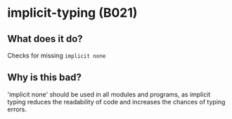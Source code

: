 # implicit-typing (B021)
## What does it do?
Checks for missing `implicit none`

## Why is this bad?
'implicit none' should be used in all modules and programs, as implicit typing
reduces the readability of code and increases the chances of typing errors.